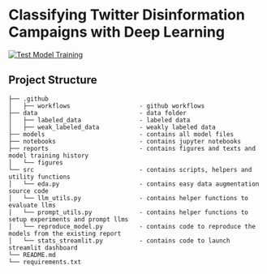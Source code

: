 # Classifying Twitter Disinformation Campaigns with Deep Learning

[![Test Model Training](https://github.com/BrunoKreiner/ip6-twitter-disinformation/actions/workflows/test_workflow.yml/badge.svg)](https://github.com/BrunoKreiner/ip6-twitter-disinformation/actions/workflows/test_workflow.yml)

## Project Structure

```
├── .github  
│   ├── workflows                   - github workflows
├── data                            - data folder
│   ├── labeled_data                - labeled data
│   ├── weak_labeled_data           - weakly labeled data
├── models                          - contains all model files 
├── notebooks                       - contains jupyter notebooks 
├── reports                         - contains figures and texts and model training history
│   └── figures
└── src                             - contains scripts, helpers and utility functions
│   └── eda.py                      - contains easy data augmentation source code
│   └── llm_utils.py                - contains helper functions to evaluate llms
│   └── prompt_utils.py             - contains helper functions to setup experiments and prompt llms
│   └── reproduce_model.py          - contains code to reproduce the models from the existing report
│   └── stats_streamlit.py          - contains code to launch streamlit dashboard
└── README.md
└── requirements.txt
```
